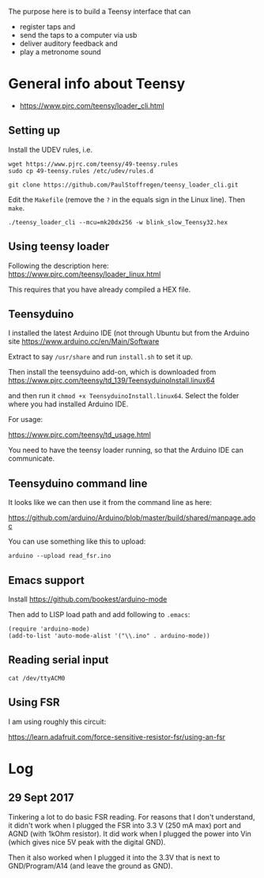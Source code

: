 
The purpose here is to build a Teensy interface that can 
- register taps and
- send the taps to a computer via usb
- deliver auditory feedback and
- play a metronome sound



# General info about Teensy

* https://www.pjrc.com/teensy/loader_cli.html


## Setting up

Install the UDEV rules, i.e.

```
wget https://www.pjrc.com/teensy/49-teensy.rules
sudo cp 49-teensy.rules /etc/udev/rules.d
```


```
git clone https://github.com/PaulStoffregen/teensy_loader_cli.git
```

Edit the `Makefile` (remove the `?` in the equals sign in the Linux line).
Then `make`.

```
./teensy_loader_cli --mcu=mk20dx256 -w blink_slow_Teensy32.hex
```



## Using teensy loader
Following the description here:
https://www.pjrc.com/teensy/loader_linux.html

This requires that you have already compiled a HEX file.




## Teensyduino

I installed the latest Arduino IDE (not through Ubuntu but from the Arduino site https://www.arduino.cc/en/Main/Software

Extract to say `/usr/share` and run `install.sh` to set it up.

Then install the teensyduino add-on, which is downloaded from
https://www.pjrc.com/teensy/td_139/TeensyduinoInstall.linux64

and then run it `chmod +x TeensyduinoInstall.linux64`. Select the folder where you had installed Arduino IDE.


For usage:

https://www.pjrc.com/teensy/td_usage.html

You need to have the teensy loader running, so that the Arduino IDE can communicate.



## Teensyduino command line
It looks like we can then use it from the command line as here:

https://github.com/arduino/Arduino/blob/master/build/shared/manpage.adoc

You can use something like this to upload:
```
arduino --upload read_fsr.ino
```




## Emacs support

Install https://github.com/bookest/arduino-mode

Then add to LISP load path and add following to `.emacs`:
```
(require 'arduino-mode)
(add-to-list 'auto-mode-alist '("\\.ino" . arduino-mode))
```






## Reading serial input

```
cat /dev/ttyACM0
```




## Using FSR
I am using roughly this circuit:

https://learn.adafruit.com/force-sensitive-resistor-fsr/using-an-fsr







# Log

## 29 Sept 2017
Tinkering a lot to do basic FSR reading. For reasons that I don't understand, it didn't work when I plugged the FSR into 3.3 V (250 mA max) port and AGND (with 1kOhm resistor). It did work when I plugged the power into Vin (which gives nice 5V peak with the digital GND).

Then it also worked when I plugged it into the 3.3V that is next to GND/Program/A14 (and leave the ground as GND).





